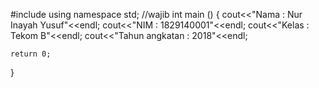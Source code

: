 #include <iostream>
using namespace std; //wajib
int main ()
{
    cout<<"Nama           : Nur Inayah Yusuf"<<endl;
    cout<<"NIM            : 1829140001"<<endl;
    cout<<"Kelas          : Tekom B"<<endl;
    cout<<"Tahun angkatan : 2018"<<endl;

    return 0;
}
